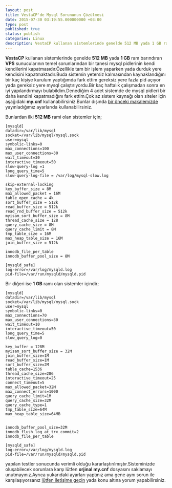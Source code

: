 ```yaml
---
layout: post
title: VestaCP'de Mysql Sorununun Çözülmesi
date: 2015-07-30 03:19:55.000000000 +03:00
type: post
published: true
status: publish
categories: Linux
description: VestaCP kullanan sistemlerinde genelde 512 MB yada 1 GB ram barındıran VPS sunucularının temel sorunlarından bir tanesi mysql pidlerinin kendi
---
```


**VestaCP** kullanan sistemlerinde genelde **512 MB** yada **1 GB** ram barındıran **VPS** sunucularının temel sorunlarından bir tanesi mysql pidlerinin kendi kendilerini kapatmasıdır.Özellikle tam bir işlem yaparken yada durduk yere kendisini kapatmaktadır.Buda sistemin yetersiz kalmasından kaynaklandığını bir kaç kişiye kurulum yaptığımda fark ettim gereksiz yere fazla pid açıyor yada gereksiz yere mysql çalıştırıyordu.Bir kaç haftalık çalışmadan sonra en iyi yapılandırmayı bulabildim.Denediğim 4 adet sistemde de mysql pidleri bir daha kendini kapatmadığını fark ettim.Çok az sistem kaynağı olan siteler için aşağıdaki **my.cnf** kullanabilirsiniz.Bunlar dışında [bir önceki makalemizde](https://mertcangokgoz.com/1gb-sunucular-icin-mysql-optimizasyonu/) yayınladığımız ayarlarıda kullanabilirsiniz.

Bunlardan ilki **512 MB** rami olan sistemler için;

    [mysqld]
    datadir=/var/lib/mysql
    socket=/var/lib/mysql/mysql.sock
    user=mysql
    symbolic-links=0
    max_connections=100
    max_user_connections=30
    wait_timeout=30
    interactive_timeout=50
    slow-query-log =1
    long_query_time=5
    slow-query-log-file = /var/log/mysql-slow.log

    skip-external-locking
    key_buffer_size = 8M
    max_allowed_packet = 16M
    table_open_cache = 4k
    sort_buffer_size = 512k
    read_buffer_size = 512k
    read_rnd_buffer_size = 512k
    myisam_sort_buffer_size = 8M
    thread_cache_size = 128
    query_cache_size = 8M
    query_cache_limit = 8M
    tmp_table_size = 16M
    max_heap_table_size = 16M
    join_buffer_size = 512k

    innodb_file_per_table
    innodb_buffer_pool_size = 8M

    [mysqld_safe]
    log-error=/var/log/mysqld.log
    pid-file=/var/run/mysqld/mysqld.pid

Bir diğeri ise **1 GB** ramı olan sistemler içindir;

    [mysqld]
    datadir=/var/lib/mysql
    socket=/var/lib/mysql/mysql.sock
    user=mysql
    symbolic-links=0
    max_connections=70
    max_user_connections=30
    wait_timeout=10
    interactive_timeout=50
    long_query_time=5
    slow_query_log=0

    key_buffer = 128M
    myisam_sort_buffer_size = 32M
    join_buffer_size=1M
    read_buffer_size=1M
    sort_buffer_size=2M
    table_cache=1536
    thread_cache_size=286
    interactive_timeout=25
    connect_timeout=5
    max_allowed_packet=32M
    max_connect_errors=1000
    query_cache_limit=1M
    query_cache_size=32M
    query_cache_type=1
    tmp_table_size=64M
    max_heap_table_size=64MB


    innodb_buffer_pool_size=32M
    innodb_flush_log_at_trx_commit=2
    innodb_file_per_table

    [mysqld_safe]
    log-error=/var/log/mysqld.log
    pid-file=/var/run/mysqld/mysqld.pid

yapılan testler sonucunda verimli olduğu kararlaştırılmıştır.Sisteminizde oluşabilecek sorunlara karşı lütfen **orjinal my.cnf** dosyasını saklamayı unutmayınız.Ayrıca yukarıdaki ayarları yaptınız ama gene aynı sorun ile karşılaşıyorsanız [lütfen iletişime geçin](https://mertcangokgoz.com/iletisim-2/) yada konu altına yorum yapabilirsiniz.
